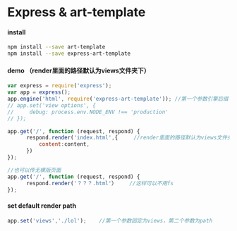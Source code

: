 # Express & art-template

#### install

```bash
npm install --save art-template
npm install --save express-art-template
```

#### demo  （render里面的路径默认为views文件夹下）

```javascript
var express = require('express');
var app = express();
app.engine('html', require('express-art-template')); //第一个参数引擎后缀 识别 .html文件 可以更改
// app.set('view options', {
//     debug: process.env.NODE_ENV !== 'production'
// });

app.get('/', function (request, respond) {
      respond.render('index.html',{     //render里面的路径默认为views文件夹下    (views)省略
          content:content,
      })
});

//也可以传无模版页面
app.get('/', function (request, respond) {
      respond.render('？？？.html'）    //这样可以不用fs
});

```

#### set  default render path

```javascript
app.set('views','./lol');    //第一个参数固定为views，第二个参数为path
```

